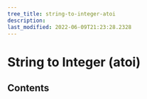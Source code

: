 ```yaml
---
tree_title: string-to-integer-atoi
description: 
last_modified: 2022-06-09T21:23:28.2328
---
```


# String to Integer (atoi)

## Contents
